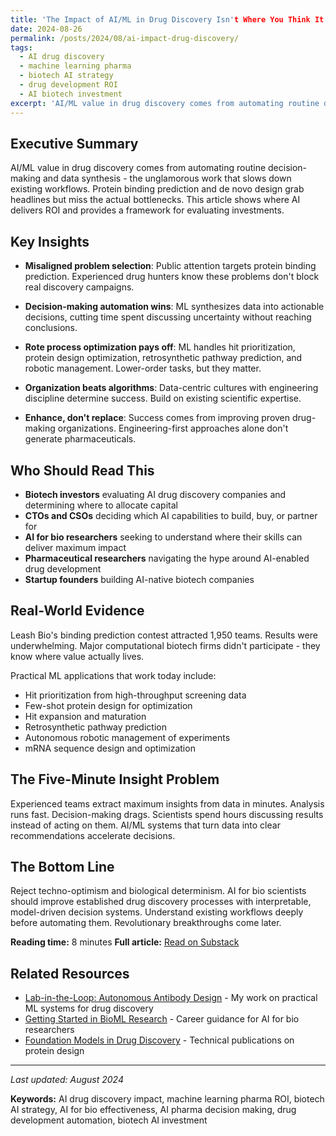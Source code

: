 ```yaml
---
title: 'The Impact of AI/ML in Drug Discovery Isn't Where You Think It Is'
date: 2024-08-26
permalink: /posts/2024/08/ai-impact-drug-discovery/
tags:
  - AI drug discovery
  - machine learning pharma
  - biotech AI strategy
  - drug development ROI
  - AI biotech investment
excerpt: 'AI/ML value in drug discovery comes from automating routine decision-making and data synthesis. Protein binding prediction grabs headlines but misses the actual bottlenecks where ROI lives.'
---
```


## Executive Summary

AI/ML value in drug discovery comes from automating routine decision-making and data synthesis - the unglamorous work that slows down existing workflows. Protein binding prediction and de novo design grab headlines but miss the actual bottlenecks. This article shows where AI delivers ROI and provides a framework for evaluating investments.

## Key Insights

- **Misaligned problem selection**: Public attention targets protein binding prediction. Experienced drug hunters know these problems don't block real discovery campaigns.

- **Decision-making automation wins**: ML synthesizes data into actionable decisions, cutting time spent discussing uncertainty without reaching conclusions.

- **Rote process optimization pays off**: ML handles hit prioritization, protein design optimization, retrosynthetic pathway prediction, and robotic management. Lower-order tasks, but they matter.

- **Organization beats algorithms**: Data-centric cultures with engineering discipline determine success. Build on existing scientific expertise.

- **Enhance, don't replace**: Success comes from improving proven drug-making organizations. Engineering-first approaches alone don't generate pharmaceuticals.

## Who Should Read This

- **Biotech investors** evaluating AI drug discovery companies and determining where to allocate capital
- **CTOs and CSOs** deciding which AI capabilities to build, buy, or partner for
- **AI for bio researchers** seeking to understand where their skills can deliver maximum impact
- **Pharmaceutical researchers** navigating the hype around AI-enabled drug development
- **Startup founders** building AI-native biotech companies

## Real-World Evidence

Leash Bio's binding prediction contest attracted 1,950 teams. Results were underwhelming. Major computational biotech firms didn't participate - they know where value actually lives.

Practical ML applications that work today include:
- Hit prioritization from high-throughput screening data
- Few-shot protein design for optimization
- Hit expansion and maturation
- Retrosynthetic pathway prediction
- Autonomous robotic management of experiments
- mRNA sequence design and optimization

## The Five-Minute Insight Problem

Experienced teams extract maximum insights from data in minutes. Analysis runs fast. Decision-making drags. Scientists spend hours discussing results instead of acting on them. AI/ML systems that turn data into clear recommendations accelerate decisions.

## The Bottom Line

Reject techno-optimism and biological determinism. AI for bio scientists should improve established drug discovery processes with interpretable, model-driven decision systems. Understand existing workflows deeply before automating them. Revolutionary breakthroughs come later.

**Reading time:** 8 minutes
**Full article:** [Read on Substack](https://ncfrey.substack.com/p/the-impact-of-aiml-in-drug-discovery)

## Related Resources

- [Lab-in-the-Loop: Autonomous Antibody Design](/publications/#lab-in-the-loop) - My work on practical ML systems for drug discovery
- [Getting Started in BioML Research](/posts/2025/05/getting-started-bioml/) - Career guidance for AI for bio researchers
- [Foundation Models in Drug Discovery](/publications/) - Technical publications on protein design

---

*Last updated: August 2024*

**Keywords:** AI drug discovery impact, machine learning pharma ROI, biotech AI strategy, AI for bio effectiveness, AI pharma decision making, drug development automation, biotech AI investment
